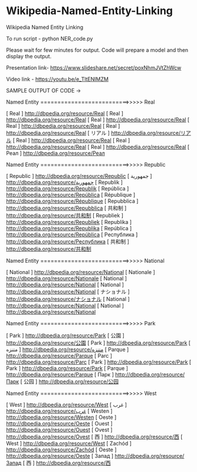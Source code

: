 # Wikipedia-Named-Entity-Linking
Wikipedia Named Entity Linking

To run script - 
python NER_code.py

Please wait for few minutes for output. Code will prepare a model and then display the output.

Presentation link- 
https://www.slideshare.net/secret/poxNhmJVtZhWcw

Video link - 
https://youtu.be/e_TltENIMZM

SAMPLE OUTPUT OF CODE ->

Named Entity  ==========================>>>>>   Real

[ Real ] http://dbpedia.org/resource/Real
[ Real ] http://dbpedia.org/resource/Real
[ Real ] http://dbpedia.org/resource/Real
[ Real ] http://dbpedia.org/resource/Real
[ Real ] http://dbpedia.org/resource/Real
[ リアル ] http://dbpedia.org/resource/リアル
[ Real ] http://dbpedia.org/resource/Real
[ Real ] http://dbpedia.org/resource/Real
[ Real ] http://dbpedia.org/resource/Real
[ Реал ] http://dbpedia.org/resource/Реал

Named Entity  ==========================>>>>>   Republic

[ Republic ] http://dbpedia.org/resource/Republic
[ جمهورية ] http://dbpedia.org/resource/جمهورية
[ Republik ] http://dbpedia.org/resource/Republik
[ República ] http://dbpedia.org/resource/República
[ République ] http://dbpedia.org/resource/République
[ Repubblica ] http://dbpedia.org/resource/Repubblica
[ 共和制 ] http://dbpedia.org/resource/共和制
[ Republiek ] http://dbpedia.org/resource/Republiek
[ Republika ] http://dbpedia.org/resource/Republika
[ República ] http://dbpedia.org/resource/República
[ Республика ] http://dbpedia.org/resource/Республика
[ 共和制 ] http://dbpedia.org/resource/共和制

Named Entity  ==========================>>>>>   National

[ National ] http://dbpedia.org/resource/National
[ Nationale ] http://dbpedia.org/resource/Nationale
[ National ] http://dbpedia.org/resource/National
[ National ] http://dbpedia.org/resource/National
[ ナショナル ] http://dbpedia.org/resource/ナショナル
[ National ] http://dbpedia.org/resource/National
[ National ] http://dbpedia.org/resource/National

Named Entity  ==========================>>>>>   Park

[ Park ] http://dbpedia.org/resource/Park
[ 公園 ] http://dbpedia.org/resource/公園
[ Park ] http://dbpedia.org/resource/Park
[ متنزه ] http://dbpedia.org/resource/متنزه
[ Parque ] http://dbpedia.org/resource/Parque
[ Parc ] http://dbpedia.org/resource/Parc
[ Park ] http://dbpedia.org/resource/Park
[ Park ] http://dbpedia.org/resource/Park
[ Parque ] http://dbpedia.org/resource/Parque
[ Парк ] http://dbpedia.org/resource/Парк
[ 公园 ] http://dbpedia.org/resource/公园

Named Entity  ==========================>>>>>   West

[ West ] http://dbpedia.org/resource/West
[ غرب ] http://dbpedia.org/resource/غرب
[ Westen ] http://dbpedia.org/resource/Westen
[ Oeste ] http://dbpedia.org/resource/Oeste
[ Ouest ] http://dbpedia.org/resource/Ouest
[ Ovest ] http://dbpedia.org/resource/Ovest
[ 西 ] http://dbpedia.org/resource/西
[ West ] http://dbpedia.org/resource/West
[ Zachód ] http://dbpedia.org/resource/Zachód
[ Oeste ] http://dbpedia.org/resource/Oeste
[ Запад ] http://dbpedia.org/resource/Запад
[ 西 ] http://dbpedia.org/resource/西
